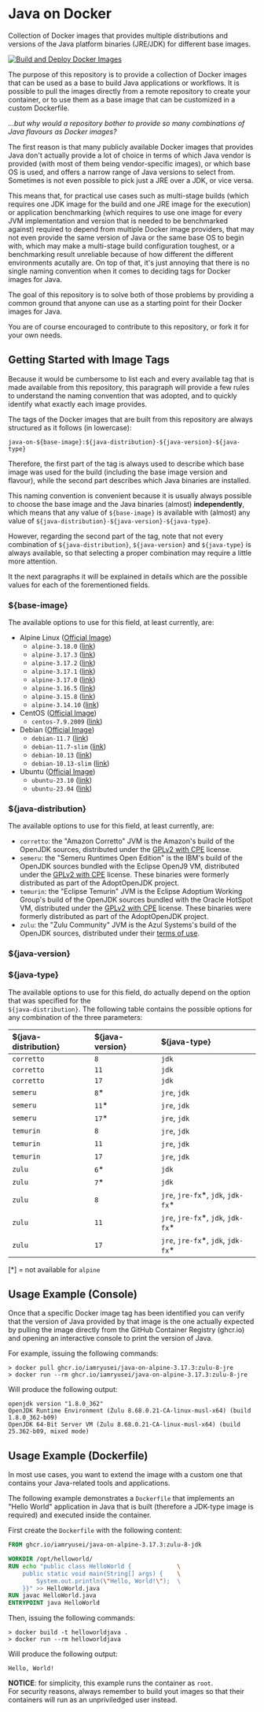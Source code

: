 # Java on Docker
Collection of Docker images that provides multiple distributions and versions of the Java platform binaries (JRE/JDK) for different base images.

[![Build and Deploy Docker Images](https://github.com/iamryusei/java-on-docker/actions/workflows/continous-delivery.yml/badge.svg)](https://github.com/iamryusei/java-on-docker/actions/workflows/continous-delivery.yml)

The purpose of this repository is to provide a collection of Docker images that can be used as a base to build Java applications
or workflows. It is possible to pull the images directly from a remote repository to create your container, or to use them as a
base image that can be customized in a custom Dockerfile.

_...but why would a repository bother to provide so many combinations of Java flavours as Docker images?_

The first reason is that many publicly available Docker images that provides Java don't actually provide
a lot of choice in terms of which Java vendor is provided (with most of them being vendor-specific images),
or which base OS is used, and offers a narrow range of Java versions to select from. Sometimes is not even
possible to pick just a JRE over a JDK, or vice versa.

This means that, for practical use cases such as multi-stage builds (which requires one JDK image for the build
and one JRE image for the execution) or application benchmarking (which requires to use one image for every JVM
implementation and version that is needed to be benchmarked against) required to depend from multiple Docker
image providers, that may not even provide the same version of Java or the same base OS to begin with, which may
make a multi-stage build configuration toughest, or a benchmarking result unreliable because of how different the
different environments acutally are.
On top of that, it's just annoying that there is no single naming convention when it comes to deciding tags for Docker images for Java.

The goal of this repository is to solve both of those problems by providing a common ground that anyone can use
as a starting point for their Docker images for Java.

You are of course encouraged to contribute to this repository, or fork it for your own needs.

## Getting Started with Image Tags
Because it would be cumbersome to list each and every available tag that is made available from this repository,
this paragraph will provide a few rules to understand the naming convention that was adopted, and to quickly
identify what exactly each image provides.

The tags of the Docker images that are built from this repository are always structured as it follows
(in lowercase):

`java-on-${base-image}:${java-distribution}-${java-version}-${java-type}`

Therefore, the first part of the tag is always used to describe which base image was used for the build
(including the base image version and flavour), while the second part describes which Java binaries are installed.

This naming convention is convenient because it is usually always possible to choose the base image and the
Java binaries (almost) **independently**, which means that any value of `${base-image}` is available with (almost)
any value of `${java-distribution}-${java-version}-${java-type}`.

However, regarding the second part of the tag, note that not every combination of `${java-distribution}`,
`${java-version}` and `${java-type}` is always available, so that selecting a proper combination may require
a little more attention.

It the next paragraphs it will be explained in details which are the possible values for each of the forementioned fields.

### ${base-image}
The available options to use for this field, at least currently, are:
- Alpine Linux ([Official Image](https://hub.docker.com/_/alpine))
    - `alpine-3.18.0` ([link](https://hub.docker.com/layers/library/alpine/3.18.0/images/sha256-c0669ef34cdc14332c0f1ab0c2c01acb91d96014b172f1a76f3a39e63d1f0bda?context=explore))
    - `alpine-3.17.3` ([link](https://hub.docker.com/layers/library/alpine/3.17.3/images/sha256-b6ca290b6b4cdcca5b3db3ffa338ee0285c11744b4a6abaa9627746ee3291d8d?context=explore))
    - `alpine-3.17.2` ([link](https://hub.docker.com/layers/library/alpine/3.17.2/images/sha256-c41ab5c992deb4fe7e5da09f67a8804a46bd0592bfdf0b1847dde0e0889d2bff?context=explore))
    - `alpine-3.17.1` ([link](https://hub.docker.com/layers/library/alpine/3.17.1/images/sha256-93d5a28ff72d288d69b5997b8ba47396d2cbb62a72b5d87cd3351094b5d578a0?context=explore))
    - `alpine-3.17.0` ([link](https://hub.docker.com/layers/library/alpine/3.17.0/images/sha256-c0d488a800e4127c334ad20d61d7bc21b4097540327217dfab52262adc02380c?context=explore))
    - `alpine-3.16.5` ([link](https://hub.docker.com/layers/library/alpine/3.16.5/images/sha256-8ef0049c5c2be88227e237a18458b2d63ac324f41f3a528d16d4569cea0422c1?context=explore))
    - `alpine-3.15.8` ([link](https://hub.docker.com/layers/library/alpine/3.15.8/images/sha256-82389ea44e50c696aba18393b168a833929506f5b29b9d75eb817acceb6d54ba?context=explore))
    - `alpine-3.14.10` ([link](https://hub.docker.com/layers/library/alpine/3.14.10/images/sha256-71859b0c62df47efaeae4f93698b56a8dddafbf041778fd668bbd1ab45a864f8?context=explore))
- CentOS ([Official Image](https://hub.docker.com/_/centos))
  - `centos-7.9.2009` ([link](https://hub.docker.com/layers/library/centos/7.9.2009/images/sha256-dead07b4d8ed7e29e98de0f4504d87e8880d4347859d839686a31da35a3b532f?context=explore))
- Debian ([Official Image](https://hub.docker.com/_/debian))
  - `debian-11.7` ([link](https://hub.docker.com/layers/library/debian/11.7/images/sha256-1bf0e24813ee8306c3fba1fe074793eb91c15ee580b61fff7f3f41662bc0031d?context=explore))
  - `debian-11.7-slim` ([link](https://hub.docker.com/layers/library/debian/11.7-slim/images/sha256-ac707220fbd7b67fc19b112cee8170b41a9e97f703f588b2cdbbcdcecdd8af57?context=explore))
  - `debian-10.13` ([link](https://hub.docker.com/layers/library/debian/10.13/images/sha256-a067a9e8b39d5f19659b3bc9fd4348f6319afabd0d6ba1fe3b43df108926ea92?context=explore))
  - `debian-10.13-slim` ([link](https://hub.docker.com/layers/library/debian/10.13-slim/images/sha256-9d0fb5b9d5318bf507d4507fc846e36a55de7a1198bfc63cf12a2f7c99011efa?context=explore))
- Ubuntu ([Official Image](https://hub.docker.com/_/ubuntu)) 
  - `ubuntu-23.10` ([link](https://hub.docker.com/layers/library/ubuntu/23.10/images/sha256-3853398d8cefdc1c02ca82cd809ab3ab3851728da0de68325389b7e53eb26acd?context=explore))
  - `ubuntu-23.04` ([link](https://hub.docker.com/layers/library/ubuntu/23.04/images/sha256-ce7f6664be1081be78dfcf319cb11d7bceeef17b32df373282a66fe940e47f6d?context=explore))

### ${java-distribution}
The available options to use for this field, at least currently, are:
- `corretto`: the "Amazon Corretto" JVM is the Amazon's build of the OpenJDK sources, distributed under the [GPLv2 with CPE](https://openjdk.org/legal/gplv2+ce.html) license.
- `semeru`: the "Semeru Runtimes Open Edition" is the IBM's build of the OpenJDK sources bundled with the Eclipse OpenJ9 VM, distributed under the [GPLv2 with CPE](https://openjdk.org/legal/gplv2+ce.html) license. These binaries were formerly distributed as part of the AdoptOpenJDK project.
- `temurin`: the "Eclipse Temurin" JVM is the Eclipse Adoptium Working Group's build of the OpenJDK sources bundled with the Oracle HotSpot VM, distributed under the [GPLv2 with CPE](https://openjdk.org/legal/gplv2+ce.html) license. These binaries were formerly distributed as part of the AdoptOpenJDK project.
- `zulu`: the "Zulu Community" JVM is the Azul Systems's build of the OpenJDK sources, distributed under their [terms of use](https://www.azul.com/products/core/openjdk-terms-of-use/).

### ${java-version}
### ${java-type}
The available options to use for this field, do actually depend on the option 
that was specified for the \
`${java-distribution}`.
The following table contains the possible options for any combination of the three parameters:

| ${java-distribution} | ${java-version} | ${java-type}                         |
| :------------------- | :-------------- | :----------------------------------- |
| `corretto`           | `8`             | `jdk`                                |
| `corretto`           | `11`            | `jdk`                                |
| `corretto`           | `17`            | `jdk`                                |
| `semeru`             | `8`\*           | `jre`, `jdk`                         |
| `semeru`             | `11`\*          | `jre`, `jdk`                         |
| `semeru`             | `17`\*          | `jre`, `jdk`                         |
| `temurin`            | `8`             | `jre`, `jdk`                         |
| `temurin`            | `11`            | `jre`, `jdk`                         |
| `temurin`            | `17`            | `jre`, `jdk`                         |
| `zulu`               | `6`\*           | `jdk`                                |
| `zulu`               | `7`\*           | `jdk`                                |
| `zulu`               | `8`             | `jre`, `jre-fx`\*, `jdk`, `jdk-fx`\* |
| `zulu`               | `11`            | `jre`, `jre-fx`\*, `jdk`, `jdk-fx`\* |
| `zulu`               | `17`            | `jre`, `jre-fx`\*, `jdk`, `jdk-fx`\* |

[*] = not available for `alpine`

## Usage Example (Console)
Once that a specific Docker image tag has been identified you can verify that
the version of Java provided by that image is the one actually expected by pulling
the image directly from the GitHub Container Registry (ghcr.io) and opening an
interactive console to print the version of Java.

For example, issuing the following commands:
```
> docker pull ghcr.io/iamryusei/java-on-alpine-3.17.3:zulu-8-jre
> docker run --rm ghcr.io/iamryusei/java-on-alpine-3.17.3:zulu-8-jre
```

Will produce the following output:
```
openjdk version "1.8.0_362"
OpenJDK Runtime Environment (Zulu 8.68.0.21-CA-linux-musl-x64) (build 1.8.0_362-b09)
OpenJDK 64-Bit Server VM (Zulu 8.68.0.21-CA-linux-musl-x64) (build 25.362-b09, mixed mode)
```

## Usage Example (Dockerfile)
In most use cases, you want to extend the image with a custom one that
contains your Java-related tools and applications.

The following example demonstrates a `Dockerfile` that implements
an "Hello World" application in Java that is built (therefore a JDK-type
image is required) and executed inside the container.

First create the `Dockerfile` with the following content:
```Dockerfile
FROM ghcr.io/iamryusei/java-on-alpine-3.17.3:zulu-8-jdk

WORKDIR /opt/helloworld/
RUN echo "public class HelloWorld {             \
    public static void main(String[] args) {    \
        System.out.println(\"Hello, World!\");  \ 
    }}" >> HelloWorld.java
RUN javac HelloWorld.java
ENTRYPOINT java HelloWorld
```

Then, issuing the following commands:
```
> docker build -t helloworldjava .
> docker run --rm helloworldjava
```

Will produce the following output:
```
Hello, World!
```

**NOTICE**: for simplicity, this example runs the container as `root`.\
For security reasons, always remember to build yout images so that
their containers will run as an unpriviledged user instead.